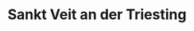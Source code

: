 ---
title: Sankt Veit an der Triesting
url: /sankt-veit-an-der-triesting/
latitude: 47.939
longitude: 16.14
---